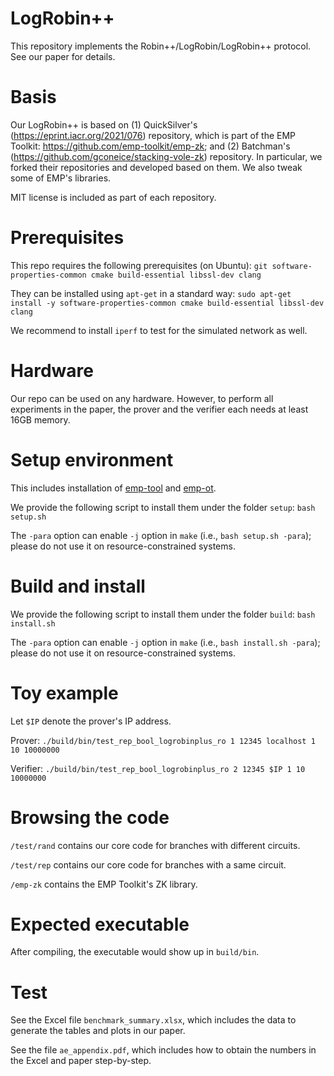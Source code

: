 # LogRobin++

This repository implements the Robin++/LogRobin/LogRobin++ protocol.
See our paper for details.

Basis
=====
Our LogRobin++ is based on (1) QuickSilver's (https://eprint.iacr.org/2021/076) repository, which is part of the EMP Toolkit: https://github.com/emp-toolkit/emp-zk; and (2) Batchman's (https://github.com/gconeice/stacking-vole-zk) repository. In particular, we forked their repositories and developed based on them. We also tweak some of EMP's libraries.

MIT license is included as part of each repository.

Prerequisites
=====
This repo requires the following prerequisites (on Ubuntu):
`git software-properties-common cmake build-essential libssl-dev clang`

They can be installed using `apt-get` in a standard way:
`sudo apt-get install -y software-properties-common cmake build-essential libssl-dev clang`

We recommend to install `iperf` to test for the simulated network as well.

Hardware
=====
Our repo can be used on any hardware. However, to perform all experiments in the paper, the prover and the verifier each needs at least 16GB memory.

Setup environment
=====
This includes installation of [emp-tool](https://github.com/emp-toolkit/emp-tool) and [emp-ot](https://github.com/emp-toolkit/emp-ot).

We provide the following script to install them under the folder `setup`:
`bash setup.sh`

The `-para` option can enable `-j` option in `make` (i.e., `bash setup.sh -para`); please do not use it on resource-constrained systems.

Build and install
=====
We provide the following script to install them under the folder `build`:
`bash install.sh`

The `-para` option can enable `-j` option in `make` (i.e., `bash install.sh -para`); please do not use it on resource-constrained systems.

Toy example
=====
Let `$IP` denote the prover's IP address.

Prover:
`./build/bin/test_rep_bool_logrobinplus_ro 1 12345 localhost 1 10 10000000`

Verifier:
`./build/bin/test_rep_bool_logrobinplus_ro 2 12345 $IP 1 10 10000000`

Browsing the code
=====
`/test/rand` contains our core code for branches with different circuits.

`/test/rep` contains our core code for branches with a same circuit.

`/emp-zk` contains the EMP Toolkit's ZK library.

Expected executable
=====
After compiling, the executable would show up in `build/bin`.

Test
=====
See the Excel file `benchmark_summary.xlsx`, which includes the data to generate the tables and plots in our paper.

See the file `ae_appendix.pdf`, which includes how to obtain the numbers in the Excel and paper step-by-step.